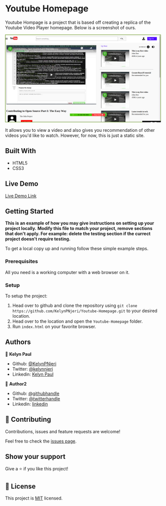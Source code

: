# Youtube Homepage

Youtube Hompage is a project that is based off creating a replica of the Youtube Video Player homepage. Below is a screenshot of ours.

![Webpage Screenshot](./webpage_screenshot.png)

It allows you to view a video and also gives you recommendation of other videos you'd like to watch. However, for now, this is just a static site.

## Built With

- HTML5
- CSS3

## Live Demo

[Live Demo Link](https://inspiring-noether-a0e4e5.netlify.app/)


## Getting Started

**This is an example of how you may give instructions on setting up your project locally.**
**Modify this file to match your project, remove sections that don't apply. For example: delete the testing section if the currect project doesn't require testing.**


To get a local copy up and running follow these simple example steps.

### Prerequisites
All you need is a working computer with a web browser on it.

### Setup
To setup the project:
1. Head over to github and clone the repository using `git clone https://github.com/KelynPNjeri/Youtube-Homepage.git` to your desired location.
2. Head over to the location and open the `Youtube-Homepage` folder.
3. Run `index.html` on your favorite browser.




## Authors

👤 **Kelyn Paul**

- Github: [@KelynPNjeri](https://github.com/KelynPNjeri)
- Twitter: [@kelynnjeri](https://twitter.com/kelynnjeri)
- Linkedin: [Kelyn Paul](https://linkedin.com/kelynpaul)

👤 **Author2**

- Github: [@githubhandle](https://github.com/githubhandle)
- Twitter: [@twitterhandle](https://twitter.com/twitterhandle)
- Linkedin: [linkedin](https://linkedin.com/linkedinhandle)

## 🤝 Contributing

Contributions, issues and feature requests are welcome!

Feel free to check the [issues page](issues/).

## Show your support

Give a ⭐️ if you like this project!

## 📝 License

This project is [MIT](lic.url) licensed.
